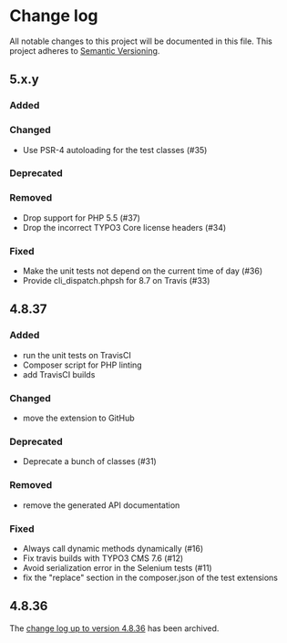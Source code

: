 # Change log

All notable changes to this project will be documented in this file.
This project adheres to [Semantic Versioning](https://semver.org/).

## 5.x.y

### Added

### Changed
- Use PSR-4 autoloading for the test classes (#35)

### Deprecated

### Removed
- Drop support for PHP 5.5 (#37)
- Drop the incorrect TYPO3 Core license headers (#34)

### Fixed
- Make the unit tests not depend on the current time of day (#36)
- Provide cli_dispatch.phpsh for 8.7 on Travis (#33)

## 4.8.37

### Added
- run the unit tests on TravisCI
- Composer script for PHP linting
- add TravisCI builds

### Changed
- move the extension to GitHub

### Deprecated
- Deprecate a bunch of classes (#31)

### Removed
- remove the generated API documentation

### Fixed
- Always call dynamic methods dynamically (#16)
- Fix travis builds with TYPO3 CMS 7.6 (#12)
- Avoid serialization error in the Selenium tests (#11)
- fix the "replace" section in the composer.json of the test extensions

## 4.8.36

The [change log up to version 4.8.36](Documentation/changelog-archive.txt)
has been archived.
